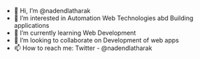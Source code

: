 - 👋 Hi, I’m @nadendlatharak
- 👀 I’m interested in Automation Web Technologies abd Building applications 
- 🌱 I’m currently learning Web Development 
- 💞️ I’m looking to collaborate on Development of web apps 
- 📫 How to reach me: Twitter - @nadendlatharak

<!---
nadendlatharak/nadendlatharak is a ✨ special ✨ repository because its `README.md` (this file) appears on your GitHub profile.
You can click the Preview link to take a look at your changes.
--->
